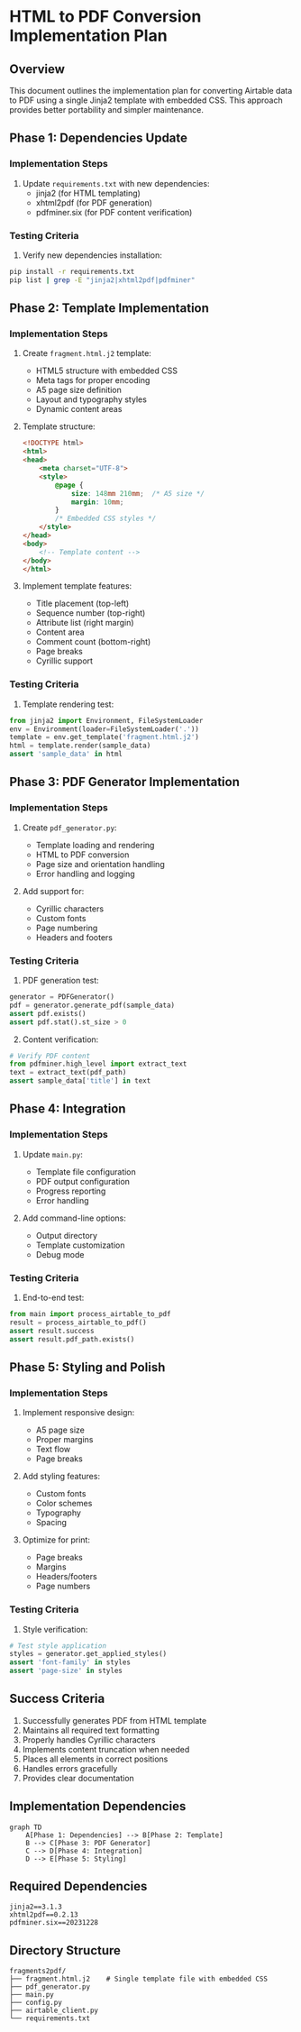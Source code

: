 # HTML to PDF Conversion Implementation Plan

## Overview
This document outlines the implementation plan for converting Airtable data to PDF using a single Jinja2 template with embedded CSS. This approach provides better portability and simpler maintenance.

## Phase 1: Dependencies Update
### Implementation Steps
1. Update `requirements.txt` with new dependencies:
   - jinja2 (for HTML templating)
   - xhtml2pdf (for PDF generation)
   - pdfminer.six (for PDF content verification)

### Testing Criteria
1. Verify new dependencies installation:
```bash
pip install -r requirements.txt
pip list | grep -E "jinja2|xhtml2pdf|pdfminer"
```

## Phase 2: Template Implementation
### Implementation Steps
1. Create `fragment.html.j2` template:
   - HTML5 structure with embedded CSS
   - Meta tags for proper encoding
   - A5 page size definition
   - Layout and typography styles
   - Dynamic content areas

2. Template structure:
   ```html
   <!DOCTYPE html>
   <html>
   <head>
       <meta charset="UTF-8">
       <style>
           @page {
               size: 148mm 210mm;  /* A5 size */
               margin: 10mm;
           }
           /* Embedded CSS styles */
       </style>
   </head>
   <body>
       <!-- Template content -->
   </body>
   </html>
   ```

3. Implement template features:
   - Title placement (top-left)
   - Sequence number (top-right)
   - Attribute list (right margin)
   - Content area
   - Comment count (bottom-right)
   - Page breaks
   - Cyrillic support

### Testing Criteria
1. Template rendering test:
```python
from jinja2 import Environment, FileSystemLoader
env = Environment(loader=FileSystemLoader('.'))
template = env.get_template('fragment.html.j2')
html = template.render(sample_data)
assert 'sample_data' in html
```

## Phase 3: PDF Generator Implementation
### Implementation Steps
1. Create `pdf_generator.py`:
   - Template loading and rendering
   - HTML to PDF conversion
   - Page size and orientation handling
   - Error handling and logging

2. Add support for:
   - Cyrillic characters
   - Custom fonts
   - Page numbering
   - Headers and footers

### Testing Criteria
1. PDF generation test:
```python
generator = PDFGenerator()
pdf = generator.generate_pdf(sample_data)
assert pdf.exists()
assert pdf.stat().st_size > 0
```

2. Content verification:
```python
# Verify PDF content
from pdfminer.high_level import extract_text
text = extract_text(pdf_path)
assert sample_data['title'] in text
```

## Phase 4: Integration
### Implementation Steps
1. Update `main.py`:
   - Template file configuration
   - PDF output configuration
   - Progress reporting
   - Error handling

2. Add command-line options:
   - Output directory
   - Template customization
   - Debug mode

### Testing Criteria
1. End-to-end test:
```python
from main import process_airtable_to_pdf
result = process_airtable_to_pdf()
assert result.success
assert result.pdf_path.exists()
```

## Phase 5: Styling and Polish
### Implementation Steps
1. Implement responsive design:
   - A5 page size
   - Proper margins
   - Text flow
   - Page breaks

2. Add styling features:
   - Custom fonts
   - Color schemes
   - Typography
   - Spacing

3. Optimize for print:
   - Page breaks
   - Margins
   - Headers/footers
   - Page numbers

### Testing Criteria
1. Style verification:
```python
# Test style application
styles = generator.get_applied_styles()
assert 'font-family' in styles
assert 'page-size' in styles
```

## Success Criteria
1. Successfully generates PDF from HTML template
2. Maintains all required text formatting
3. Properly handles Cyrillic characters
4. Implements content truncation when needed
5. Places all elements in correct positions
6. Handles errors gracefully
7. Provides clear documentation

## Implementation Dependencies
```mermaid
graph TD
    A[Phase 1: Dependencies] --> B[Phase 2: Template]
    B --> C[Phase 3: PDF Generator]
    C --> D[Phase 4: Integration]
    D --> E[Phase 5: Styling]
```

## Required Dependencies
```
jinja2==3.1.3
xhtml2pdf==0.2.13
pdfminer.six==20231228
```

## Directory Structure
```
fragments2pdf/
├── fragment.html.j2    # Single template file with embedded CSS
├── pdf_generator.py
├── main.py
├── config.py
├── airtable_client.py
└── requirements.txt
``` 